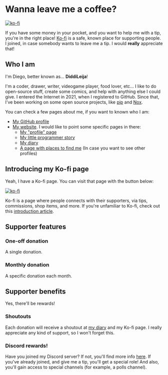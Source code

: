 # Wanna leave me a coffee?

[![ko-fi](https://ko-fi.com/img/githubbutton_sm.svg)](https://ko-fi.com/G2G3AL6D6)

If you have some money in your pocket, and you want to help me with a tip, you're in
the right place! [Ko-fi](https://ko-fi.com) is a safe, known place for supporting people.
I joined, in case somebody wants to leave me a tip. I would **really** appreciate that!


## Who I am

I'm Diego, better known as... **DiddiLeija**!

I'm a coder, drawer, writer, videogame player, food lover, etc... I like to do open-source
stuff, create some comics, and help with anything else I could give. I entered the Internet
in 2021, when I registered to GitHub. Since that, I've been working on some open source projects,
like [pip](https://pip.pypa.io) and [Nox](https://nox.thea.codes).

You can check a few pages about me, if you want to known who I am:

- [My GitHub profile](https://github.com/DiddiLeija)
- [My website](https://diddileija.github.io). I would like to point some specific pages in there:
  - [My "profile" page](profile)
  - [My little programmer story](my_story)
  - [My diary](diary) <!-- Or should it be... "journal"? I think I made a BIG mistake here :/ -->
  - [A page with places to find me](find_me) (In case you want to see other profiles)

## Introducing my Ko-fi page

Yeah, I have a Ko-fi page. You can visit that page with the button below:

[![ko-fi](https://ko-fi.com/img/githubbutton_sm.svg)](https://ko-fi.com/G2G3AL6D6)

Ko-fi is a page where people connects with their supporters, via tips, commissions,
shop items, and more. If you're unfamiliar to Ko-fi, check out this
[introduction article](https://help.ko-fi.com/hc/en-us/articles/115004000994-What-is-Ko-fi-).

## Supporter features

### One-off donation

A single donation.

### Monthly donation

A specific donation each month.

<!-- TODO: When I open my shop & commissions, uncomment this page!

### Commisions

### Shop

-->

## Supporter benefits

Yes, there'll be rewards!

### Shoutouts

Each donation will receive a shoutout at [my diary](diary) and my Ko-fi page.
I really appreciate any kind of support, so I won't forget this.

### Discord rewards!

Have you joined my Discord server? If not, you'll find more info [here](find_me#discord).
If you've already joined, and give me a tip, you'll get a special role! And also, you'll
gain access to special channels (for example, a polls channel).
